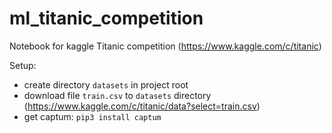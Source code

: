 # ml_titanic_competition
Notebook for kaggle Titanic competition (https://www.kaggle.com/c/titanic)

Setup:
* create directory `datasets` in project root
* download file `train.csv` to `datasets` directory (https://www.kaggle.com/c/titanic/data?select=train.csv)
* get captum: `pip3 install captum`


